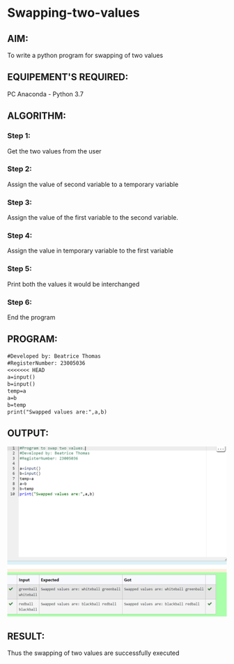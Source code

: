 # Swapping-two-values
## AIM:
To write a python program for swapping of two values
## EQUIPEMENT'S REQUIRED: 
PC
Anaconda - Python 3.7
## ALGORITHM: 
### Step 1:
Get the two values from the user
### Step 2: 
Assign the value of second variable to a temporary variable 
### Step 3: 
Assign the value of the first variable to the second variable.
### Step 4:  
Assign the value in temporary variable to the first variable
### Step 5: 
Print both the values it would be interchanged
### Step 6: 
End the program
## PROGRAM:
```
#Developed by: Beatrice Thomas
#RegisterNumber: 23005036
<<<<<<< HEAD
a=input()
b=input()
temp=a
a=b
b=temp
print("Swapped values are:",a,b)

```
## OUTPUT: 

![Alt text](<Screenshot 2023-11-10 093825.png>)

## RESULT:
Thus the swapping of two values are successfully executed



